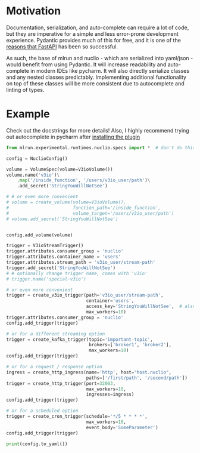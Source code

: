 
# Motivation

Documentation, serialization, and auto-complete can require a lot of code, but they are imperative for a simple and less error-prone development experience. Pydantic provides much of this for free, and it is one of the [reasons that FastAPI](https://fastapi.tiangolo.com/features/#pydantic-features) has been so successful. 

As such, the base of mlrun and nuclio - which are serialized into yaml/json - would benefit from using Pydantic. It will increase readability and auto-complete in modern IDEs like pycharm. It will also directly serialize classes and any nested classes predictably. Implementing additional functionality on top of these classes will be more consistent due to autocomplete and linting of types.

# Example

Check out the docstrings for more details! Also, I highly recommend trying out autocomplete in pycharm after [installing the plugin](https://pydantic-docs.helpmanual.io/pycharm_plugin/)

```python
from mlrun.experimental.runtimes.nuclio.specs import *  # don't do this outside this example :)

config = NuclioConfig()

volume = VolumeSpec(volume=V3ioVolume())
volume.name('v3io')\
    .map('/inside_function', '/users/v3io_user/path')\
    .add_secret('StringYouWillNotSee')

# # or even more convenient
# volume = create_volume(volume=V3ioVolume(),
#                        function_path='/inside_function',
#                        volume_target='/users/v3io_user/path')
# volume.add_secret('StringYouWillNotSee')


config.add_volume(volume)

trigger = V3ioStreamTrigger()
trigger.attributes.consumer_group = 'nuclio'
trigger.attributes.container_name = 'users'
trigger.attributes.stream_path = 'v3io_user/stream-path'
trigger.add_secret('StringYouWillNotSee')
# # optionally change trigger name, comes with 'v3io'
# trigger.name('special-v3io')

# or even more convenient
trigger = create_v3io_trigger(path='v3io_user/stream-path',
                              container='users',
                              access_key='StringYouWillNotSee',  # also os.getenv(V3IO_ACCESS_KEY) called automatically
                              max_workers=10)
trigger.attributes.consumer_group = 'nuclio'
config.add_trigger(trigger)

# or for a different streaming option
trigger = create_kafka_trigger(topic='important-topic',
                               brokers=['broker1', 'broker2'],
                               max_workers=10)
config.add_trigger(trigger)

# or for a request / response option
ingress = create_http_ingress(name='http', host="host.nuclio",
                              paths=['/first/path', '/second/path'])
trigger = create_http_trigger(port=32003,
                              max_workers=10,
                              ingresses=ingress)
config.add_trigger(trigger)

# or for a scheduled option
trigger = create_cron_trigger(schedule='*/5 * * * *',
                              max_workers=10,
                              event_body='SomeParameter')
config.add_trigger(trigger)

print(config.to_yaml())
```

